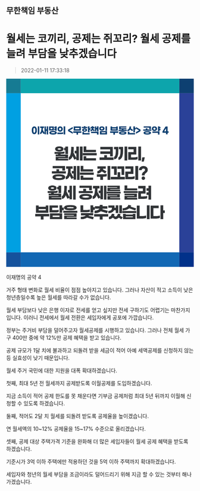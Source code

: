 ## 무한책임 부동산
# 월세는 코끼리, 공제는 쥐꼬리? 월세 공제를 늘려 부담을 낮추겠습니다
> 2022-01-11 17:33:18

![월세는 코끼리, 공제는 쥐꼬리? 월세 공제를 늘려 부담을 낮추겠습니다](./220111231299.png)

이재명의 공약 4



거주 형태 변화로 월세 비율이 점점 높아지고 있습니다. 그러나 자산이 적고 소득이 낮은 청년층일수록 높은 월세를 따라갈 수가 없습니다.



월세 부담보다 낮은 은행 이자로 전세를 얻고 싶지만 전세 구하기도 어렵기는 마찬가지입니다. 이러니 전세에서 월세 전환은 세입자에게 공포에 가깝습니다. 



정부는 주거비 부담을 덜어주고자 월세공제를 시행하고 있습니다. 그러나 전체 월세 가구 400만 중에 약 12%만 공제 혜택을 받고 있습니다.



공제 규모가 1달 치에 불과하고 되돌려 받을 세금이 적어 아예 세액공제를 신청하지 않는 등 실효성이 낮기 때문입니다. 



월세 주거 국민에 대한 지원을 대폭 확대하겠습니다.



첫째, 최대 5년 전 월세까지 공제받도록 이월공제를 도입하겠습니다. 



지금 소득이 적어 공제 한도를 못 채운다면 기부금 공제처럼 최대 5년 뒤까지 이월해 신청할 수 있도록 하겠습니다.



둘째, 적어도 2달 치 월세를 되돌려 받도록 공제율을 높이겠습니다. 



연 월세액의 10~12% 공제율을 15~17% 수준으로 올리겠습니다. 



셋째, 공제 대상 주택가격 기준을 완화해 더 많은 세입자들이 월세 공제 혜택을 받도록 하겠습니다.



기준시가 3억 이하 주택에만 적용하던 것을 5억 이하 주택까지 확대하겠습니다.



세입자와 청년의 월세 부담을 조금이라도 덜어드리기 위해 지금 할 수 있는 것부터 해나가겠습니다.